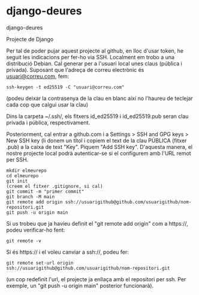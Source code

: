 # django-deures
django-deures

Projecte de Django


Per tal de poder pujar aquest projecte al github, en lloc d'usar token, he seguit les indicacions per fer-ho via SSH.
Localment em trobo a una distribució Debian.
Cal generar per a l'usuari local unes claus (pública i privada). Suposant que l'adreça de correu electrònic és usuari@correu.com, fem:

```
ssh-keygen -t ed25519 -C "usuari@correu.com"
```

(podeu deixar la contrasenya de la clau en blanc així no l'haureu de teclejar cada cop que calgui usar la clau)

Dins la carpeta ~/.ssh/, els fitxers id_ed25519 i id_ed25519.pub seran clau privada i pública, respectivament.

Posteriorment, cal entrar a github.com i a Settings > SSH and GPG keys > New SSH key (li donem un títol i copiem el text de la clau PÚBLICA (fitxer .pub) a la caixa de text "Key".
Piquem "Add SSH key". D'aquesta manera, el nostre projecte local podrà autenticar-se si el configurem amb l'URL remot per SSH.

```
mkdir elmeurepo
cd elmeurepo
git init
(creem el fitxer .gitignore, si cal)
git commit -m "primer commit"
git branch -M main
git remote add origin ssh://usuarigithub@github.com/usuarigithub/nom-repositori.git
git push -u origin main
```

Si us trobeu que ja havíeu definit el "git remote add origin" com a https://, podeu verificar-ho fent:
```
git remote -v
```
Si és https:// i el voleu canviar a ssh://, podeu fer:

```
git remote set-url origin ssh://usuarigithub@github.com/usuarigithub/nom-repositori.git
```
(un cop redefinit l'url, el projecte ja enllaça amb el repositori per ssh. Per exemple, un "git push -u origin main" posterior funcionarà).


